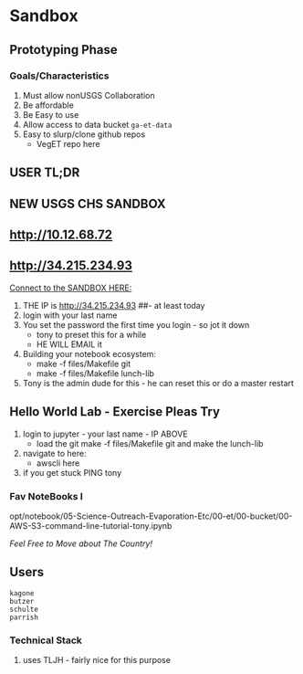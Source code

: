 # Sandbox

## Prototyping Phase

### Goals/Characteristics

1. Must allow nonUSGS Collaboration
2. Be affordable
3. Be Easy to use
4. Allow access to data bucket `ga-et-data`
5. Easy to slurp/clone github repos
	- VegET repo here

## USER TL;DR

## NEW USGS CHS SANDBOX
## http://10.12.68.72

## http://34.215.234.93

[Connect to the SANDBOX HERE:](http://34.215.234.93)


1. THE IP is http://34.215.234.93 ##- at least today
2. login with your last name
3. You set the password the first time you login - so jot it down
	- tony to preset this for a while
	- HE WILL EMAIL it
4. Building your notebook ecosystem:
	- make -f files/Makefile git
	- make -f files/Makefile lunch-lib
5. Tony is the admin dude for this - he can reset this or do a master restart


## Hello World Lab - Exercise Pleas Try

1. login to jupyter - your last name - IP ABOVE
	- load the git make -f files/Makefile git and make the lunch-lib
2. navigate to here:
	- awscli here
3. if you get stuck PING tony

### Fav NoteBooks I
opt/notebook/05-Science-Outreach-Evaporation-Etc/00-et/00-bucket/00-AWS-S3-command-line-tutorial-tony.ipynb

*Feel Free to Move about The Country!*

## Users

```
kagone
butzer
schulte
parrish
```



### Technical Stack

1. uses TLJH - fairly nice for this purpose
